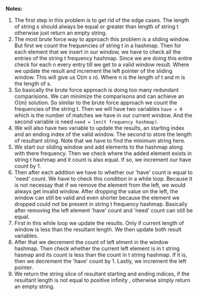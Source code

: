 **Notes:**

1. The first step in this problem is to get rid of the edge cases. The length of string s should always be equal or greater than length of string t otherwise just return an empty string.
2. The most brute force way to approach this problem is a sliding window. But first we count the frequencies of string t in a hashmap. Then for each element that we insert in our window, we have to check all the entries of the string t frequency hashmap. Since we are doing this entire check for each n every entry till we get to a valid window result. Where we update the result and increment the left pointer of the sliding window. This will give us O(m x n). Where n is the length of t and m is the length of s.
3. So basically the brute force approach is doing too many redundant comparisions. We can minimize the comparisons and can achieve an O(m) solution. So similar to the brute force approach we count the frequencies of the string t. Then we will have two variables `have = 0` which is the number of matches we have in our current window. And the second variable is need `need = len(t frequency hashmap)`.
4. We will also have two variable to update the results, an starting index and an ending index of the valid window. The second to store the length of resultant string. Note that we have to find the minimum string here.
5. We start our sliding window and add elements to the hashmap along with there frequency. Then we check where the added element exists in string t hashmap and it count is also equal. If so, we increment our have count by 1.
6. Then after each addition we have to whether our 'have' count is equal to 'need' count. We have to check this condition in a while loop. Because it is not necessay that if we remove the element from the left, we would always get invalid window. After dropping the value on the left, the window can still be valid and even shorter because the element we dropped could not be present in string t frequency hashmap. Basically after removing the left element 'have' count and 'need' count can still be equal.
7. First in this while loop we update the results. Only if current length of window is less than the resultant length. We then update both result variables.
8. After that we decrement the count of left elment in the window hashmap. Then check whether the current left element is in t string hasmap and its count is less than the count in t string hashmap. If it is, then we decrement the 'have' count by 1. Lastly, we increment the left pointer.
9. We return the string slice of resultant starting and ending indices, if the resultant length is not equal to positive infinity , otherwise simply return an empty string.
